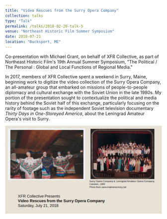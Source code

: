 ```yaml
---
title: "Video Rescues from the Surry Opera Company"
collection: talks
type: "Talk"
permalink: /talks/2018-02-20-talk-5
venue: "Northeast Historic Film Summer Symposium"
date: 2018-07-21
location: "Bucksport, ME"
---
```


Co-presentation with Michael Grant, on behalf of XFR Collective, as part of Northeast Historic Film's 19th Annual Summer Symposium, "The Political / The Personal : Global and Local Functions of Regional Media."

In 2017, members of XFR Collective spent a weekend in Surry, Maine, beginning work to digitize the video collection of the Surry Opera Company, an all-amateur group that embarked on missions of people-to-people diplomacy and cultural exchange with the Soviet Union in the late 1980s. My portion of the presentation sought to contextualize the political and media history behind the Soviet half of this exchange, particularly focusing on the rarity of footage such as the independent Soviet television documentary *Thirty Days in One-Storeyed America*, about the Leningrad Amateur Opera's visit to Surry.

[![](/images/NEHSS_XFR_Surry.png)](/files/NEHSS_XFR_Surry.pdf)
